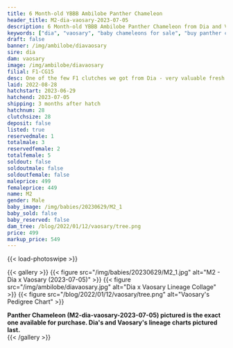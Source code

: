 ```yaml
---
title: 6 Month-old YBBB Ambilobe Panther Chameleon
header_title: M2-dia-vaosary-2023-07-05
description: 6 Month-old YBBB Ambilobe Panther Chameleon from Dia and Vaosary. One of the few F1 clutches we got from Dia - very valuable fresh genetics x one of our best 5th gen females. We've included sire and dam dendrograms if available, but you can view our Dia or Vaosary breeder pages for more information.
keywords: ["dia", "vaosary", "baby chameleons for sale", "buy panther chameleon", "panther for sale", "panther chameleon price", "ambilobe panther chameleon"]
draft: false
banner: /img/ambilobe/diavaosary
sire: dia
dam: vaosary
image: /img/ambilobe/diavaosary
filial: F1-CG15
desc: One of the few F1 clutches we got from Dia - very valuable fresh genetics x one of our best 5th gen females.
laid: 2022-08-28
hatchstart: 2023-06-29
hatchend: 2023-07-05
shipping: 3 months after hatch
hatchnum: 28
clutchsize: 28
deposit: false
listed: true
reservedmale: 1
totalmale: 3
reservedfemale: 2
totalfemale: 5
soldout: false
soldoutmale: false
soldoutfemale: false
maleprice: 499
femaleprice: 449
name: M2
gender: Male
baby_image: /img/babies/20230629/M2_1
baby_sold: false
baby_reserved: false
dam_tree: /blog/2022/01/12/vaosary/tree.png
price: 499
markup_price: 549
---
```


{{< load-photoswipe >}}

{{< gallery >}}
  {{< figure src="/img/babies/20230629/M2_1.jpg" alt="M2 - Dia x Vaosary (2023-07-05)" >}}
  {{< figure src="/img/ambilobe/diavaosary.jpg" alt="Dia x Vaosary Lineage Collage" >}}
  {{< figure src="/blog/2022/01/12/vaosary/tree.png" alt="Vaosary's Pedigree Chart" >}}
  <figcaption><strong>Panther Chameleon (M2-dia-vaosary-2023-07-05) pictured is the exact one available for purchase. Dia's  and Vaosary's lineage charts pictured last.</strong></figcaption>
{{< /gallery >}}

